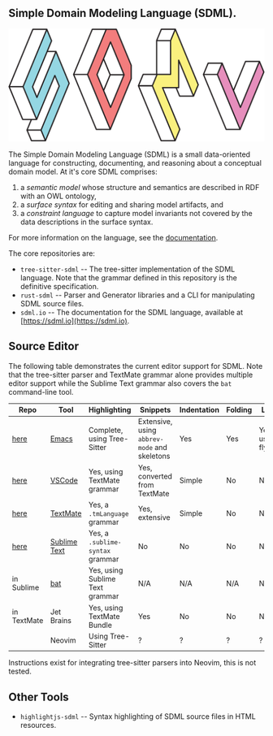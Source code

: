 ## Simple Domain Modeling Language (SDML).

![SDML Logo Text](https://raw.githubusercontent.com/sdm-lang/.github/main/profile/horizontal-text.svg)

The Simple Domain Modeling Language (SDML) is a small data-oriented language for constructing, documenting, and
reasoning about a conceptual domain model. At it's core SDML comprises:

1. a *semantic model* whose structure and semantics are described in RDF with an OWL ontology,
2. a *surface syntax* for editing and sharing model artifacts, and
3. a *constraint language* to capture model invariants not covered by the data descriptions in the surface syntax.

For more information on the language, see the [documentation](https://sdml.io/).

The core repositories are:

* `tree-sitter-sdml` -- The tree-sitter implementation of the SDML language. Note that the grammar defined in this
  repository is the definitive specification.
* `rust-sdml` -- Parser and Generator libraries and a CLI for manipulating SDML source files.
* `sdml.io` -- The documentation for the SDML language, available at [https://sdml.io](https://sdml.io).


## Source Editor

The following table demonstrates the current editor support for SDML. Note that the tree-sitter parser and TextMate
grammar alone provides multiple editor support while the Sublime Text grammar also covers the `bat` command-line tool.

| Repo                                                  | Tool                                         | Highlighting                     | Snippets                                     | Indentation | Folding | Linting             | CLI                         |
|-------------------------------------------------------|----------------------------------------------|----------------------------------|----------------------------------------------|-------------|---------|---------------------|-----------------------------|
| [here](https://github.com/sdm-lang/emacs-sdml-mode)   | [Emacs](https://www.gnu.org/software/emacs/) | Complete, using Tree-Sitter      | Extensive, using `abbrev-mode` and skeletons | Yes         | Yes     | Yes, using flycheck | Yes, including in org-mode. |
| [here](https://github.com/sdm-lang/sdml-vscode)      | [VSCode](https://code.visualstudio.com/)     | Yes, using TextMate grammar      | Yes, converted from TextMate                 | Simple      | No      | No                  | Partial                     |
| [here](https://github.com/sdm-lang/SDML.tmbundle)     | [TextMate](https://macromates.com/)          | Yes, a `.tmLanguage` grammar     | Yes, extensive                               | Simple      | No      | No                  | Partial                     |
| [here](https://github.com/sdm-lang/sdml-sublime-text) | [Sublime Text](https://www.sublimetext.com/) | Yes, a `.sublime-syntax` grammar | No                                           | No          | No      | No                  | No                          |
| in Sublime                                            | [bat](https://github.com/sharkdp/bat)        | Yes, using Sublime Text grammar  | N/A                                           | N/A          | N/A      | N/A                  | N/A                          |
| in TextMate                                           | Jet Brains                                   | Yes, using TextMate Bundle       | Yes                                          | No          | No      | No                  | No                          |
|                                                       | Neovim                                       | Using Tree-Sitter                | ?                                            | ?           | ?       | ?                   | ?                           |

Instructions exist for integrating tree-sitter parsers into Neovim, this is not tested.

## Other Tools

* `highlightjs-sdml` -- Syntax highlighting of SDML source files in HTML resources.
